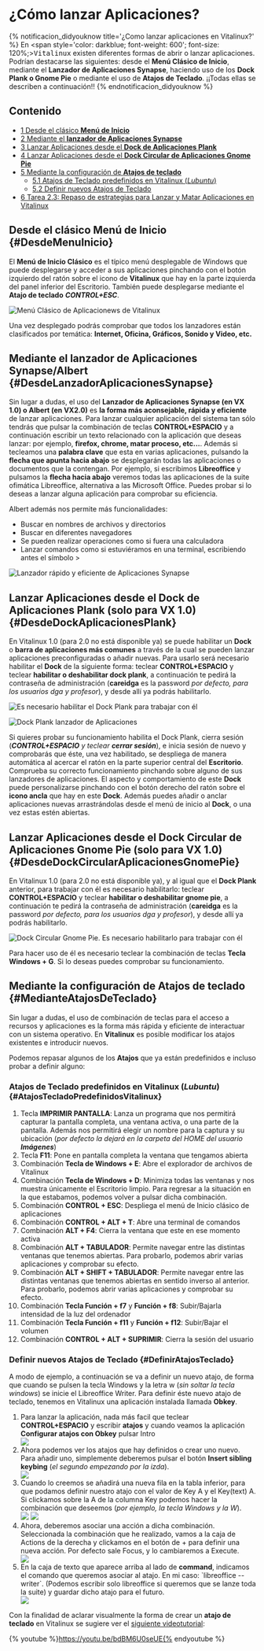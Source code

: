 # ¿Cómo lanzar Aplicaciones?

{% notificacion_didyouknow title='¿Como lanzar aplicaciones en Vitalinux?' %}
En <span style='color: darkblue; font-weight: 600'; font-size: 120%;><tt>Vitalinux</tt></span> existen diferentes formas de abrir o lanzar aplicaciones.  Podrían destacarse las siguientes: desde el <b>Menú Clásico de Inicio</b>, mediante el <b>Lanzador de Aplicaciones Synapse</b>, haciendo uso de los <b>Dock Plank o Gnome Pie</b> o mediante el uso de <b>Atajos de Teclado</b>.  ¡¡Todas ellas se describen a continuación!!
{% endnotificacion_didyouknow %}

## Contenido

- [1 Desde el clásico **Menú de Inicio**](#DesdeMenuInicio)
- [2 Mediante el **lanzador de Aplicaciones Synapse**](#DesdeLanzadorAplicacionesSynapse)
- [3 Lanzar Aplicaciones desde el **Dock de Aplicaciones Plank**](#DesdeDockAplicacionesPlank)
- [4 Lanzar Aplicaciones desde el **Dock Circular de Aplicaciones Gnome Pie**](#DesdeDockCircularAplicacionesGnomePie)
- [5 Mediante la configuración de **Atajos de teclado**](#MedianteAtajosDeTeclado)
    - [5.1 Atajos de Teclado predefinidos en Vitalinux (*Lubuntu*)](#AtajosTecladoPredefinidosVitalinux)
    - [5.2 Definir nuevos Atajos de Teclado](#DefinirAtajosTeclado)
- [6 Tarea 2.3: Repaso de estrategias para Lanzar y Matar Aplicaciones en Vitalinux](#LanzarMatarAplicaciones)



## Desde el clásico **Menú de Inicio** {#DesdeMenuInicio}

El **Menú de Inicio Clásico**  es el típico menú desplegable de Windows que puede desplegarse y acceder a sus aplicaciones pinchando con el botón izquierdo del ratón sobre el icono de **Vitalinux** que hay en la parte izquierda del panel inferior del Escritorio.  También puede desplegarse mediante el **Atajo de teclado** ***CONTROL+ESC***.

![Menú Clásico de Aplicacionews de Vitalinux](../img/Lanzar-aplicaciones-menu-clasico.png)


Una vez desplegado podrás comprobar que todos los lanzadores están clasificados por temática: **Internet, Oficina, Gráficos, Sonido y Video, etc.**


## Mediante el **lanzador de Aplicaciones Synapse/Albert** {#DesdeLanzadorAplicacionesSynapse}

Sin lugar a dudas, el uso del **Lanzador de Aplicaciones Synapse (en VX 1.0) o Albert (en VX2.0)** es **la forma más aconsejable, rápida y eficiente** de lanzar aplicaciones. Para lanzar cualquier aplicación del sistema tan sólo tendrás que pulsar la combinación de teclas **CONTROL+ESPACIO** y a continuación escribir un texto relacionado con la aplicación que deseas lanzar: por ejemplo, **firefox, chrome, matar proceso, etc...**.  Además si tecleamos una **palabra clave** que esta en varias aplicaciones, pulsando la **flecha que apunta hacia abajo** se desplegarán todas las aplicaciones o documentos que la contengan.  Por ejemplo, si escribimos **Libreoffice** y pulsamos la **flecha hacia abajo** veremos todas las aplicaciones de la suite ofimática Libreoffice, alternativa a las Microsoft Office. Puedes probar si lo deseas a lanzar alguna aplicación para comprobar su eficiencia.

Albert además nos permite más funcionalidades:

* Buscar en nombres de archivos y directorios
* Buscar en diferentes navegadores
* Se pueden realizar operaciones como si fuera una calculadora
* Lanzar comandos como si estuviéramos en una terminal, escribiendo antes el símbolo >

![Lanzador rápido y eficiente de Aplicaciones Synapse](../img/Lanzar-aplicaciones-synapse.png)

## Lanzar Aplicaciones desde el **Dock de Aplicaciones Plank** (solo para VX 1.0) {#DesdeDockAplicacionesPlank}

En Vitalinux 1.0 (para 2.0 no está disponible ya) se puede habilitar un **Dock** o **barra de aplicaciones más comunes** a través de la cual se pueden lanzar aplicaciones preconfiguradas o añadir nuevas.  Para usarlo será necesario habilitar el **Dock** de la siguiente forma: teclear **CONTROL+ESPACIO** y teclear **habilitar o deshabilitar dock plank**, a continuación te pedirá la contraseña de administración (**careidga** es la password *por defecto, para los usuarios dga y profesor*), y desde allí ya podrás habilitarlo.

![Es necesario habilitar el Dock Plank para trabajar con él](../img/Lanzador-aplicaciones-habilitar-dock-plank.png)

![Dock Plank lanzador de Aplicaciones](../img/Lanzar-aplicaciones-dock-plank.png)

Si quieres probar su funcionamiento habilita el Dock Plank, cierra sesión (_**CONTROL+ESPACIO** y teclear **cerrar sesión**_), e inicia sesión de nuevo y comprobarás que éste, una vez habilitado, se despliega de manera automática al acercar el ratón en la parte superior central del **Escritorio**.  Comprueba su correcto funcionamiento pinchando sobre alguno de sus lanzadores de aplicaciones.  El aspecto y comportamiento de este **Dock** puede personalizarse pinchando con el botón derecho del ratón sobre el **icono ancla** que hay en este **Dock**.  Además puedes añadir o anclar aplicaciones nuevas arrastrándolas desde el menú de inicio al **Dock**, o una vez estas estén abiertas.


## Lanzar Aplicaciones desde el **Dock Circular de Aplicaciones Gnome Pie** (solo para VX 1.0){#DesdeDockCircularAplicacionesGnomePie}

En Vitalinux 1.0 (para 2.0 no está disponible ya), y al igual que el **Dock Plank** anterior, para trabajar con él es necesario habilitarlo: teclear **CONTROL+ESPACIO** y teclear **habilitar o deshabilitar gnome pie**, a continuación te pedirá la contraseña de administración (**careidga** es la password *por defecto, para los usuarios dga y profesor*), y desde allí ya podrás habilitarlo.

![Dock Circular Gnome Pie. Es necesario habilitarlo para trabajar con él](../img/Lanzador-aplicaciones-gnome-pie.png)

Para hacer uso de él es necesario teclear la combinación de teclas **Tecla Windows + G**.  Si lo deseas puedes comprobar su funcionamiento.


## Mediante la configuración de **Atajos de teclado** {#MedianteAtajosDeTeclado}

Sin lugar a dudas, el uso de combinación de teclas para el acceso a recursos y aplicaciones es la forma más rápida y eficiente de interactuar con un sistema operativo.  En **Vitalinux** es posible modificar los atajos existentes e introducir nuevos.

Podemos repasar algunos de los **Atajos** que ya están predefinidos e incluso probar a definir alguno:


### Atajos de Teclado predefinidos en Vitalinux (*Lubuntu*) {#AtajosTecladoPredefinidosVitalinux}
1.  Tecla **IMPRIMIR PANTALLA**: Lanza un programa que nos permitirá capturar la pantalla completa, una ventana activa, o una parte de la pantalla.  Además nos permitirá elegir un nombre para la captura y su ubicación (*por defecto la dejará en la carpeta del HOME del usuario **Imágenes***)
1.  Tecla **F11**: Pone en pantalla completa la ventana que tengamos abierta
1.  Combinación **Tecla de Windows + E**: Abre el explorador de archivos de Vitalinux
1.  Combinación **Tecla de Windows + D**: Minimiza todas las ventanas y nos muestra únicamente el Escritorio limpio.  Para regresar a la situación en la que estabamos, podemos volver a pulsar dicha combinación.
1.  Combinación **CONTROL + ESC**: Despliega el menú de Inicio clásico de aplicaciones
1.  Combinación **CONTROL + ALT + T**: Abre una terminal de comandos
1.  Combinación **ALT + F4**: Cierra la ventana que este en ese momento activa
1.  Combinación **ALT + TABULADOR**: Permite navegar entre las distintas ventanas que tenemos abiertas.  Para probarlo, podemos abrir varias aplicaciones y comprobar su efecto.
1.  Combinación **ALT + SHIFT + TABULADOR**: Permite navegar entre las distintas ventanas que tenemos abiertas en sentido inverso al anterior.  Para probarlo, podemos abrir varias aplicaciones y comprobar su efecto.
1.  Combinación **Tecla Función + f7** y **Función + f8**: Subir/Bajarla intensidad de la luz del ordenador
1.  Combinación **Tecla Función + f11** y **Función + f12**: Subir/Bajar el volumen
1.  Combinación **CONTROL + ALT + SUPRIMIR**: Cierra la sesión del usuario

### Definir nuevos Atajos de Teclado {#DefinirAtajosTeclado}

A modo de ejemplo, a continuación se va a definir un nuevo atajo, de forma que cuando se pulsen la tecla Windows y la letra w (<i>sin soltar la tecla windows</i>) se inicie el Libreoffice Writer. Para definir éste nuevo atajo de teclado, tenemos en Vitalinux una aplicación instalada llamada <b>Obkey</b>. 

<ol>
<li> Para lanzar la aplicación, nada más facil que teclear <b>CONTROL+ESPACIO</b> y escribir <b>atajos</b> y cuando veamos la aplicación <b>Configurar atajos con Obkey</b> pulsar Intro</li>

<img src="../img/Atajo-1.png">

<li> Ahora podemos ver los atajos que hay definidos o crear uno nuevo. Para añadir uno, simplemente deberemos pulsar el botón <b>Insert sibling keybing</b> (<i>el segundo empezando por la izda</i>).</li>

<img src="../img/Atajo-2.png">

<li> Cuando lo creemos se añadirá una nueva fila en la tabla inferior, para que podamos definir nuestro atajo con el valor de Key A y el Key(text) A. Si clickamos sobre la A de la columna Key podemos hacer la combinación que deseemos (<i>por ejemplo, la tecla Windows y la W</i>).</li>

<img src="../img/Atajo-3.png">

<img src="../img/Atajo-6.png">

<li> Ahora, deberemos asociar una acción a dicha combinación. Seleccionada la combinación que he realizado, vamos a la caja de Actions de la derecha y clickamos en el botón de + para definir una nueva acción. Por defecto sale Focus, y lo cambiaremos a Execute.</li>


<img src="../img/Atajo-4.png">

<li>En la caja de texto que aparece arriba al lado de <b>command</b>, indicamos el comando que queremos asociar al atajo. En mi caso: `libreoffice --writer`. (Podemos escribir solo libreoffice si queremos que se lanze toda la suite) y guardar dicho atajo para el futuro.</li>

<img src="../img/Atajo-5.png">

</ol>

Con la finalidad de aclarar visualmente la forma de crear un **atajo de teclado** en Vitalinux se sugiere ver el [siguiente videotutorial](https://youtu.be/bdBM6U0seUE):

{% youtube %}https://youtu.be/bdBM6U0seUE{% endyoutube %}
